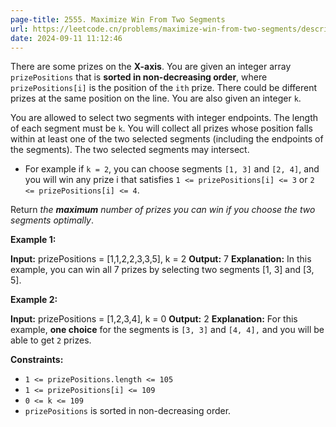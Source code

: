 ```yaml
---
page-title: 2555. Maximize Win From Two Segments
url: https://leetcode.cn/problems/maximize-win-from-two-segments/description/?envType=daily-question&envId=2024-09-11
date: 2024-09-11 11:12:46
---
```

There are some prizes on the **X-axis**. You are given an integer array `prizePositions` that is **sorted in non-decreasing order**, where `prizePositions[i]` is the position of the `ith` prize. There could be different prizes at the same position on the line. You are also given an integer `k`.

You are allowed to select two segments with integer endpoints. The length of each segment must be `k`. You will collect all prizes whose position falls within at least one of the two selected segments (including the endpoints of the segments). The two selected segments may intersect.

-   For example if `k = 2`, you can choose segments `[1, 3]` and `[2, 4]`, and you will win any prize i that satisfies `1 <= prizePositions[i] <= 3` or `2 <= prizePositions[i] <= 4`.

Return *the **maximum** number of prizes you can win if you choose the two segments optimally*.

**Example 1:**

**Input:** prizePositions = \[1,1,2,2,3,3,5\], k = 2
**Output:** 7
**Explanation:** In this example, you can win all 7 prizes by selecting two segments \[1, 3\] and \[3, 5\].

**Example 2:**

**Input:** prizePositions = \[1,2,3,4\], k = 0
**Output:** 2
**Explanation:** For this example, **one choice** for the segments is `[3, 3]` and `[4, 4],` and you will be able to get `2` prizes. 

**Constraints:**

-   `1 <= prizePositions.length <= 105`
-   `1 <= prizePositions[i] <= 109`
-   `0 <= k <= 109`
-   `prizePositions` is sorted in non-decreasing order.